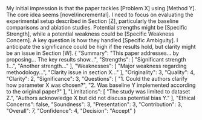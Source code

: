 <THOUGHT>
My initial impression is that the paper tackles [Problem X] using [Method Y]. The core idea seems [novel/incremental].
I need to focus on evaluating the experimental setup described in Section [Z], particularly the baseline comparisons and ablation studies.
Potential strengths might be [Specific Strength], while a potential weakness could be [Specific Weakness Concern].
A key question is how they handled [Specific Ambiguity].
I anticipate the significance could be high if the results hold, but clarity might be an issue in Section [W].
</THOUGHT>
<JSON>
{
  "Summary": "This paper addresses... by proposing... The key results show...",
  "Strengths": [
    "Significant strength 1...",
    "Another strength..."
  ],
  "Weaknesses": [
    "Major weakness regarding methodology...",
    "Clarity issue in section X..."
  ],
  "Originality": 3,
  "Quality": 4,
  "Clarity": 2,
  "Significance": 3,
  "Questions": [
    "1. Could the authors clarify how parameter X was chosen?",
    "2. Was baseline Y implemented according to the original paper?"
  ],
  "Limitations": [
    "The study was limited to dataset Z.",
    "Authors acknowledge X but did not discuss potential bias Y."
  ],
  "Ethical Concerns": false,
  "Soundness": 3,
  "Presentation": 3,
  "Contribution": 3,
  "Overall": 7,
  "Confidence": 4,
  "Decision": "Accept"
}
</JSON>
